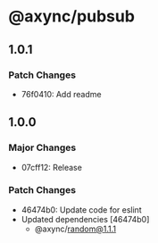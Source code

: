 # @axync/pubsub

## 1.0.1

### Patch Changes

- 76f0410: Add readme

## 1.0.0

### Major Changes

- 07cff12: Release

### Patch Changes

- 46474b0: Update code for eslint
- Updated dependencies [46474b0]
  - @axync/random@1.1.1
